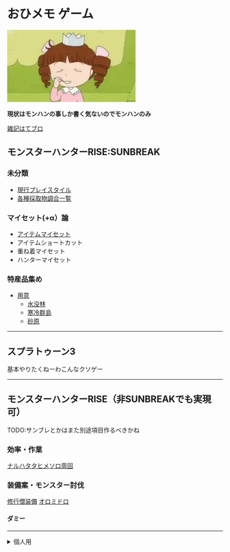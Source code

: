# おひメモ ゲーム

![城ヶ崎姫子](./top.WebP)

**現状はモンハンの事しか書く気ないのでモンハンのみ**

[雑記はてブロ](https://princess-game.hatenablog.com/)

## モンスターハンターRISE:SUNBREAK

### 未分類
- [現行プレイスタイル](./mh_rise_sb/現行プレイスタイル.md)
- [各種採取物調合一覧](./mh_rise/収集物錬金一覧表.md)

### マイセット(+α）論
- [アイテムマイセット](./mh_rise_sb/アイテムマイセット.md)
- アイテムショートカット
- 重ね着マイセット
- ハンターマイセット

### 特産品集め
- [用意](./mh_rise_sb/特産品集め_用意.md)
    - [水没林]()
    - [寒冷群島]()
    - [砂原]()

---

## スプラトゥーン3
基本やりたくねーわこんなクソゲー

---

## モンスターハンターRISE（非SUNBREAKでも実現可）
TODO:サンブレとかはまた別途項目作るべきかね



### 効率・作業
[ナルハタタヒメソロ周回](./mh_rise/ナルハタタヒメ_ソロ_周回.md)

### 装備案・モンスター討伐
[修行僧装備](./mh_rise/修行僧装備.md)
[オロミドロ](./mh_rise/オロミドロ.md)

#### ダミー

---

<details>
  <summary>個人用</summary>

    https://qiita.com/P-man_Brown/items/067bfa132eb3c4b49bc4
## 記法
https://qiita.com/Hase-pro/items/16379a0c83f2725e3a11
 ```
# 見出し1
## 見出し2
### 見出し3

*イタリック* または _イタリック_
**太字** 
***太字+イタリック***

- 項目1
- 項目2
    - 項目2-1
    - 項目2-2
1. 番号付き項目1
2. 番号付き項目2

リンク
[リンクテキスト](URL)

画像
![代替テキスト](画像のURL)

> 引用文

水平線
---
***
___

表
| ヘッダー1 | ヘッダー2 |
|---|---|
| セル1 | セル2 |
| セル3 | セル4 |

Markdown記法、便利ですよね！主な記述法を一覧にまとめました。

見出し

Markdown
# 見出し1
## 見出し2
### 見出し3
コードは注意してご使用ください。

# の数で階層を表現します。

強調

Markdown
*イタリック* または _イタリック_
**太字** 
***太字+イタリック***
コードは注意してご使用ください。

アスタリスク * またはアンダースコア _ で囲みます。

リスト

Markdown
- 項目1
- 項目2
    - 項目2-1
    - 項目2-2
1. 番号付き項目1
2. 番号付き項目2
コードは注意してご使用ください。

ハイフン - 、アスタリスク * 、プラス + のいずれかで箇条書きリストを、数字とピリオドで番号付きリストを作成できます。

リンク

Markdown
[リンクテキスト](URL)
コードは注意してご使用ください。

[] 内にリンクテキスト、 () 内にURLを記述します。

画像

Markdown
![代替テキスト](画像のURL)
コードは注意してご使用ください。

! に続けて、 [] 内に代替テキスト、 () 内に画像のURLを記述します。

引用

Markdown
> 引用文
コードは注意してご使用ください。

>  を文頭につけます。

コード

Markdown
`コード`
コードは注意してご使用ください。

バッククォート ` で囲みます。

水平線

Markdown
---
***
___
コードは注意してご使用ください。

ハイフン - 、アスタリスク * 、アンダースコア _ を3つ以上連続させます。

表

Markdown
| ヘッダー1 | ヘッダー2 |
|---|---|
| セル1 | セル2 |
| セル3 | セル4 |
コードは注意してご使用ください。

パイプ | とハイフン - で表を作成します。

その他

改行： 文末にスペースを2つ入れる。
脚注： [^1] のように記述し、文末に [^1]: 脚注の内容 を記述する。


```

https://qiita.com/miriwo/items/3ac6c90f1e6111d8e994


```

打ち消し線

~~こんにちは~~


```
</details>